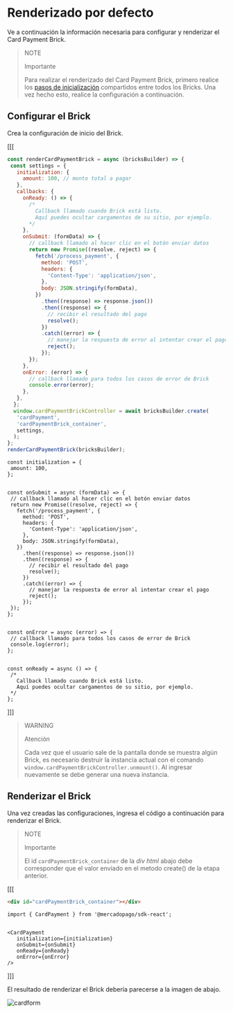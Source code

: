 # Renderizado por defecto

Ve a continuación la información necesaria para configurar y renderizar el Card Payment Brick.

> NOTE
>
> Importante
>
> Para realizar el renderizado del Card Payment Brick, primero realice los [pasos de inicialización](/developers/es/docs/checkout-bricks/common-initialization) compartidos entre todos los Bricks. Una vez hecho esto, realice la configuración a continuación.

## Configurar el Brick

Crea la configuración de inicio del Brick.

[[[
```Javascript
const renderCardPaymentBrick = async (bricksBuilder) => {
 const settings = {
   initialization: {
     amount: 100, // monto total a pagar
   },
   callbacks: {
     onReady: () => {
       /*
         Callback llamado cuando Brick está listo.
         Aquí puedes ocultar cargamentos de su sitio, por ejemplo.
       */
     },
     onSubmit: (formData) => {
       // callback llamado al hacer clic en el botón enviar datos
       return new Promise((resolve, reject) => {
         fetch('/process_payment', {
           method: 'POST',
           headers: {
             'Content-Type': 'application/json',
           },
           body: JSON.stringify(formData),
         })
           .then((response) => response.json())
           .then((response) => {
             // recibir el resultado del pago
             resolve();
           })
           .catch((error) => {
             // manejar la respuesta de error al intentar crear el pago
             reject();
           });
       });
     },
     onError: (error) => {
       // callback llamado para todos los casos de error de Brick
       console.error(error);
     },
   },
  };
  window.cardPaymentBrickController = await bricksBuilder.create(
   'cardPayment',
   'cardPaymentBrick_container',
   settings,
  );  
};
renderCardPaymentBrick(bricksBuilder);
```
```react-jsx
const initialization = {
 amount: 100,
};


const onSubmit = async (formData) => {
 // callback llamado al hacer clic en el botón enviar datos
 return new Promise((resolve, reject) => {
   fetch('/process_payment', {
     method: 'POST',
     headers: {
       'Content-Type': 'application/json',
     },
     body: JSON.stringify(formData),
   })
     .then((response) => response.json())
     .then((response) => {
       // recibir el resultado del pago
       resolve();
     })
     .catch((error) => {
       // manejar la respuesta de error al intentar crear el pago
       reject();
     });
 });
};


const onError = async (error) => {
 // callback llamado para todos los casos de error de Brick
 console.log(error);
};


const onReady = async () => {
 /*
   Callback llamado cuando Brick está listo.
   Aquí puedes ocultar cargamentos de su sitio, por ejemplo.
 */
};
```
]]]

> WARNING
> 
> Atención
>
> Cada vez que el usuario sale de la pantalla donde se muestra algún Brick, es necesario destruir la instancia actual con el comando `window.cardPaymentBrickController.unmount()`. Al ingresar nuevamente se debe generar una nueva instancia.

## Renderizar el Brick

Una vez creadas las configuraciones, ingresa el código a continuación para renderizar el Brick. 

> NOTE
>
> Importante
>
> El id `cardPaymentBrick_container` de la _div html_  abajo debe corresponder que el valor enviado en el metodo create() de la etapa anterior.

[[[
```html
<div id="cardPaymentBrick_container"></div>
```
```react-jsx
import { CardPayment } from '@mercadopago/sdk-react';


<CardPayment
   initialization={initialization}
   onSubmit={onSubmit}
   onReady={onReady}
   onError={onError}
/>
```
]]]

El resultado de renderizar el Brick debería parecerse a la imagen de abajo.

![cardform](checkout-bricks/card-form-es.png)